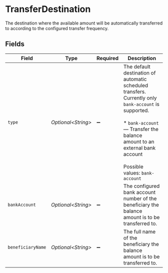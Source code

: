 # TransferDestination

The destination where the available amount will be automatically transferred to according to the configured transfer frequency.


## Fields

| Field                                                                                                                                                                                                              | Type                                                                                                                                                                                                               | Required                                                                                                                                                                                                           | Description                                                                                                                                                                                                        |
| ------------------------------------------------------------------------------------------------------------------------------------------------------------------------------------------------------------------ | ------------------------------------------------------------------------------------------------------------------------------------------------------------------------------------------------------------------ | ------------------------------------------------------------------------------------------------------------------------------------------------------------------------------------------------------------------ | ------------------------------------------------------------------------------------------------------------------------------------------------------------------------------------------------------------------ |
| `type`                                                                                                                                                                                                             | *Optional\<String>*                                                                                                                                                                                                | :heavy_minus_sign:                                                                                                                                                                                                 | The default destination of automatic scheduled transfers. Currently only `bank-account` is supported.<br/><br/>* `bank-account` — Transfer the balance amount to an external bank account<br/><br/>Possible values: `bank-account` |
| `bankAccount`                                                                                                                                                                                                      | *Optional\<String>*                                                                                                                                                                                                | :heavy_minus_sign:                                                                                                                                                                                                 | The configured bank account number of the beneficiary the balance amount is to be transferred to.                                                                                                                  |
| `beneficiaryName`                                                                                                                                                                                                  | *Optional\<String>*                                                                                                                                                                                                | :heavy_minus_sign:                                                                                                                                                                                                 | The full name of the beneficiary the balance amount is to be transferred to.                                                                                                                                       |